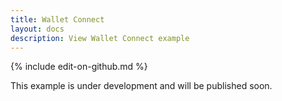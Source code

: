 ```yaml
---
title: Wallet Connect
layout: docs
description: View Wallet Connect example
---
```

{% include edit-on-github.md %}

This example is under development and will be published soon.
